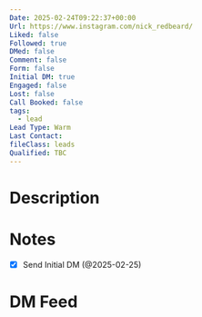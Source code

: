 ```yaml
---
Date: 2025-02-24T09:22:37+00:00
Url: https://www.instagram.com/nick_redbeard/
Liked: false
Followed: true
DMed: false
Comment: false
Form: false
Initial DM: true
Engaged: false
Lost: false
Call Booked: false
tags:
  - lead
Lead Type: Warm
Last Contact: 
fileClass: leads
Qualified: TBC
---
```

# Description

# Notes
- [x] Send Initial DM (@2025-02-25)
# DM Feed